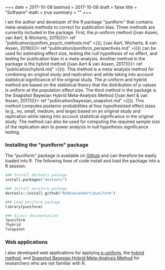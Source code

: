 +++
date = 2017-10-08
lastmod = 2017-10-08
draft = false
title = "Software"
math = true
summary = ""
+++

I am the author and developer of the R package "puniform" that contains meta-analysis methods to correct for publication bias. Three methods are currently included in the package. First, the *p*-uniform method ([van Assen, van Aert, & Wicherts, 2015]({{< ref "publication/punifom_psych_methods.md" >}}); [van Aert, Wicherts, & van Assen, 2016]({{< ref "publication/puniform_perspectives.md" >}})) can be used for estimating effect size, testing the null hypothesis of no effect, and testing for publication bias in a meta-analysis. Another method in the package is the hybrid method ([van Aert & van Assen, 2017]({{< ref "publication/hybrid.md" >}})). This method is a meta-analysis method for combining an original study and replication and while taking into account statistical significance of the original study. The *p*-uniform and hybrid method are based on the statistical theory that the distribution of *p*-values is uniform at the population effect size. The third method in the package is the Snapshot Bayesian Hybrid Meta-Analysis Method ([van Aert & van Assen, 2017]({{< ref "publication/bayesian_snapshot.md" >}})). This method computes posterior probabilities at four hypothesized effect sizes (e.g., no, small, medium, and large) based on an original study and replication while taking into account statistical significance in the original study. The method can also be used for computing the required sample size of the replication akin to power analysis in null hypothesis significance testing.

### Installing the "puniform" package

The "puniform" package is available on [Github](https://github.com/RobbievanAert/puniform) and can therefore be easily loaded into R. The following lines of code install and load the package into a R session:

```python
### Install devtools package
install.packages("devtools")

### Install puniform package
devtools::install_github("RobbievanAert/puniform")

### Load puniform package
library(puniform)

### Access documentation
?puniform
?hybrid
?snapshot
```

### Web applications

I also developed web applications for applying [*p*-uniform](https://rvanaert.shinyapps.io/p-uniform), the [hybrid method](https://rvanaert.shinyapps.io/hybrid), and [Snapshot Bayesian Hybrid Meta-Analysis Method](https://rvanaert.shinyapps.io/snapshot) for researchers who are not familiar with R.
